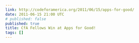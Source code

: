 ```yaml
---
link: http://codeforamerica.org/2011/06/15/apps-for-good/
date: 2011-06-15 21:00 UTC
# published: false
published: true
title: CfA Fellows Win at Apps for Good!
tags: []
---
```



